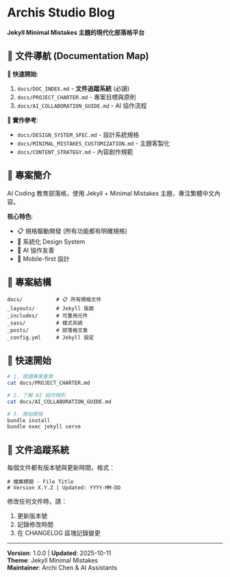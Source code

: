 # Archis Studio Blog

**Jekyll Minimal Mistakes 主題的現代化部落格平台**

## 📖 文件導航 (Documentation Map)

**🚀 快速開始**:
1. `docs/DOC_INDEX.md` - **文件追蹤系統** (必讀)
2. `docs/PROJECT_CHARTER.md` - 專案目標與原則
3. `docs/AI_COLLABORATION_GUIDE.md` - AI 協作流程

**🔧 實作參考**:
- `docs/DESIGN_SYSTEM_SPEC.md` - 設計系統規格
- `docs/MINIMAL_MISTAKES_CUSTOMIZATION.md` - 主題客製化
- `docs/CONTENT_STRATEGY.md` - 內容創作規範

## 🎯 專案簡介

AI Coding 教育部落格，使用 Jekyll + Minimal Mistakes 主題，專注繁體中文內容。

**核心特色**:
- 📋 規格驅動開發 (所有功能都有明確規格)
- 🎨 系統化 Design System
- 🤖 AI 協作友善
- 📱 Mobile-first 設計

## 📁 專案結構

```
docs/           # 📋 所有規格文件
_layouts/       # Jekyll 版面
_includes/      # 可重用元件
_sass/          # 樣式系統
_posts/         # 部落格文章
_config.yml     # Jekyll 設定
```

## 🚀 快速開始

```bash
# 1. 閱讀專案憲章
cat docs/PROJECT_CHARTER.md

# 2. 了解 AI 協作規則  
cat docs/AI_COLLABORATION_GUIDE.md

# 3. 開始開發
bundle install
bundle exec jekyll serve
```

## 🔄 文件追蹤系統

每個文件都有版本號與更新時間，格式：
```
# 檔案標題 - File Title
# Version X.Y.Z | Updated: YYYY-MM-DD
```

修改任何文件時，請：
1. 更新版本號
2. 記錄修改時間
3. 在 CHANGELOG 區塊記錄變更

---

**Version**: 1.0.0 | **Updated**: 2025-10-11  
**Theme**: Jekyll Minimal Mistakes  
**Maintainer**: Archi Chen & AI Assistants